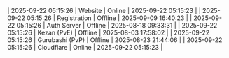 | 2025-09-22 05:15:26 | Website | Online | 2025-09-22 05:15:23 |
| 2025-09-22 05:15:26 | Registration | Offline | 2025-09-09 16:40:23 |
| 2025-09-22 05:15:26 | Auth Server | Offline | 2025-08-18 09:33:31 |
| 2025-09-22 05:15:26 | Kezan (PvE) | Offline | 2025-08-03 17:58:02 |
| 2025-09-22 05:15:26 | Gurubashi (PvP) | Offline | 2025-08-23 21:44:06 |
| 2025-09-22 05:15:26 | Cloudflare | Online | 2025-09-22 05:15:23 |
